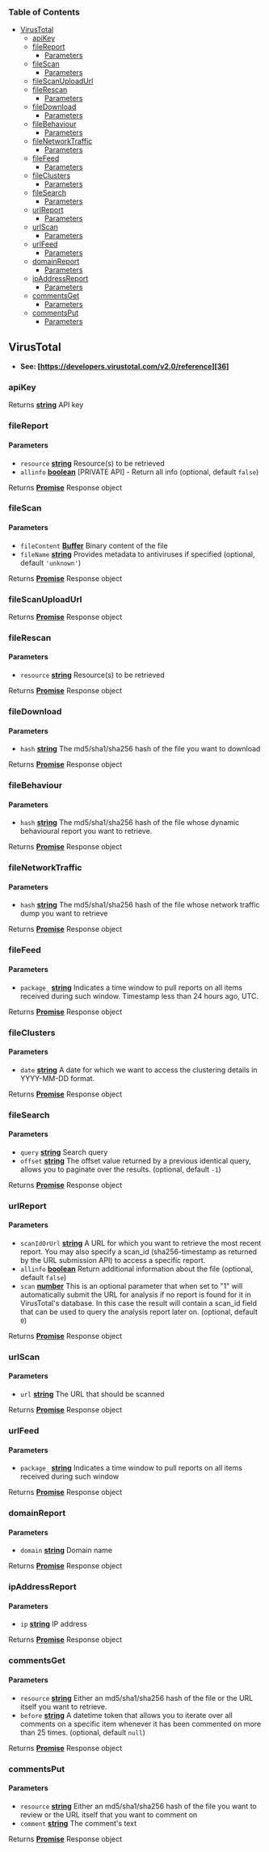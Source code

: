 <!-- Generated by documentation.js. Update this documentation by updating the source code. -->

### Table of Contents

-   [VirusTotal][1]
    -   [apiKey][2]
    -   [fileReport][3]
        -   [Parameters][4]
    -   [fileScan][5]
        -   [Parameters][6]
    -   [fileScanUploadUrl][7]
    -   [fileRescan][8]
        -   [Parameters][9]
    -   [fileDownload][10]
        -   [Parameters][11]
    -   [fileBehaviour][12]
        -   [Parameters][13]
    -   [fileNetworkTraffic][14]
        -   [Parameters][15]
    -   [fileFeed][16]
        -   [Parameters][17]
    -   [fileClusters][18]
        -   [Parameters][19]
    -   [fileSearch][20]
        -   [Parameters][21]
    -   [urlReport][22]
        -   [Parameters][23]
    -   [urlScan][24]
        -   [Parameters][25]
    -   [urlFeed][26]
        -   [Parameters][27]
    -   [domainReport][28]
        -   [Parameters][29]
    -   [ipAddressReport][30]
        -   [Parameters][31]
    -   [commentsGet][32]
        -   [Parameters][33]
    -   [commentsPut][34]
        -   [Parameters][35]

## VirusTotal

-   **See: [https://developers.virustotal.com/v2.0/reference][36]**

### apiKey

Returns **[string][37]** API key

### fileReport

#### Parameters

-   `resource` **[string][37]** Resource(s) to be retrieved
-   `allinfo` **[boolean][38]** [PRIVATE API] - Return all info (optional, default `false`)

Returns **[Promise][39]** Response object

### fileScan

#### Parameters

-   `fileContent` **[Buffer][40]** Binary content of the file
-   `fileName` **[string][37]** Provides metadata to antiviruses if specified (optional, default `'unknown'`)

Returns **[Promise][39]** Response object

### fileScanUploadUrl

Returns **[Promise][39]** Response object

### fileRescan

#### Parameters

-   `resource` **[string][37]** Resource(s) to be retrieved

Returns **[Promise][39]** Response object

### fileDownload

#### Parameters

-   `hash` **[string][37]** The md5/sha1/sha256 hash of the file you want to download

Returns **[Promise][39]** Response object

### fileBehaviour

#### Parameters

-   `hash` **[string][37]** The md5/sha1/sha256 hash of the file whose dynamic behavioural report you want to retrieve.

Returns **[Promise][39]** Response object

### fileNetworkTraffic

#### Parameters

-   `hash` **[string][37]** The md5/sha1/sha256 hash of the file whose network traffic dump you want to retrieve

Returns **[Promise][39]** Response object

### fileFeed

#### Parameters

-   `package_` **[string][37]** Indicates a time window to pull reports on all items received during such window. Timestamp less than 24 hours ago, UTC.

Returns **[Promise][39]** Response object

### fileClusters

#### Parameters

-   `date` **[string][37]** A date for which we want to access the clustering details in YYYY-MM-DD format.

Returns **[Promise][39]** Response object

### fileSearch

#### Parameters

-   `query` **[string][37]** Search query
-   `offset` **[string][37]** The offset value returned by a previous identical query, allows you to paginate over the results. (optional, default `-1`)

Returns **[Promise][39]** Response object

### urlReport

#### Parameters

-   `scanIdOrUrl` **[string][37]** A URL for which you want to retrieve the most recent report. You may also specify a scan_id (sha256-timestamp as returned by the URL submission API) to access a specific report.
-   `allinfo` **[boolean][38]** Return additional information about the file (optional, default `false`)
-   `scan` **[number][41]** This is an optional parameter that when set to "1" will automatically submit the URL for analysis if no report is found for it in VirusTotal's database. In this case the result will contain a scan_id field that can be used to query the analysis report later on. (optional, default `0`)

Returns **[Promise][39]** Response object

### urlScan

#### Parameters

-   `url` **[string][37]** The URL that should be scanned

Returns **[Promise][39]** Response object

### urlFeed

#### Parameters

-   `package_` **[string][37]** Indicates a time window to pull reports on all items received during such window

Returns **[Promise][39]** Response object

### domainReport

#### Parameters

-   `domain` **[string][37]** Domain name

Returns **[Promise][39]** Response object

### ipAddressReport

#### Parameters

-   `ip` **[string][37]** IP address

Returns **[Promise][39]** Response object

### commentsGet

#### Parameters

-   `resource` **[string][37]** Either an md5/sha1/sha256 hash of the file or the URL itself you want to retrieve.
-   `before` **[string][37]** A datetime token that allows you to iterate over all comments on a specific item whenever it has been commented on more than 25 times. (optional, default `null`)

Returns **[Promise][39]** Response object

### commentsPut

#### Parameters

-   `resource` **[string][37]** Either an md5/sha1/sha256 hash of the file you want to review or the URL itself that you want to comment on
-   `comment` **[string][37]** The comment's text

Returns **[Promise][39]** Response object

[1]: #virustotal

[2]: #apikey

[3]: #filereport

[4]: #parameters

[5]: #filescan

[6]: #parameters-1

[7]: #filescanuploadurl

[8]: #filerescan

[9]: #parameters-2

[10]: #filedownload

[11]: #parameters-3

[12]: #filebehaviour

[13]: #parameters-4

[14]: #filenetworktraffic

[15]: #parameters-5

[16]: #filefeed

[17]: #parameters-6

[18]: #fileclusters

[19]: #parameters-7

[20]: #filesearch

[21]: #parameters-8

[22]: #urlreport

[23]: #parameters-9

[24]: #urlscan

[25]: #parameters-10

[26]: #urlfeed

[27]: #parameters-11

[28]: #domainreport

[29]: #parameters-12

[30]: #ipaddressreport

[31]: #parameters-13

[32]: #commentsget

[33]: #parameters-14

[34]: #commentsput

[35]: #parameters-15

[36]: https://developers.virustotal.com/v2.0/reference

[37]: https://developer.mozilla.org/docs/Web/JavaScript/Reference/Global_Objects/String

[38]: https://developer.mozilla.org/docs/Web/JavaScript/Reference/Global_Objects/Boolean

[39]: https://developer.mozilla.org/docs/Web/JavaScript/Reference/Global_Objects/Promise

[40]: https://nodejs.org/api/buffer.html

[41]: https://developer.mozilla.org/docs/Web/JavaScript/Reference/Global_Objects/Number
